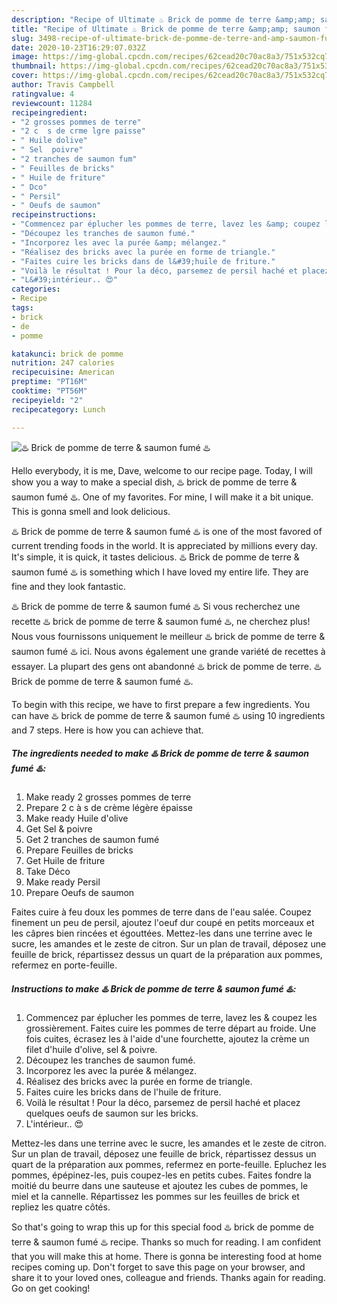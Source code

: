 ```yaml
---
description: "Recipe of Ultimate ♨️ Brick de pomme de terre &amp;amp; saumon fumé ♨️"
title: "Recipe of Ultimate ♨️ Brick de pomme de terre &amp;amp; saumon fumé ♨️"
slug: 3498-recipe-of-ultimate-brick-de-pomme-de-terre-and-amp-saumon-fume
date: 2020-10-23T16:29:07.032Z
image: https://img-global.cpcdn.com/recipes/62cead20c70ac8a3/751x532cq70/♨️-brick-de-pomme-de-terre-saumon-fume-♨️-photo-principale-de-la-recette.jpg
thumbnail: https://img-global.cpcdn.com/recipes/62cead20c70ac8a3/751x532cq70/♨️-brick-de-pomme-de-terre-saumon-fume-♨️-photo-principale-de-la-recette.jpg
cover: https://img-global.cpcdn.com/recipes/62cead20c70ac8a3/751x532cq70/♨️-brick-de-pomme-de-terre-saumon-fume-♨️-photo-principale-de-la-recette.jpg
author: Travis Campbell
ratingvalue: 4
reviewcount: 11284
recipeingredient:
- "2 grosses pommes de terre"
- "2 c  s de crme lgre paisse"
- " Huile dolive"
- " Sel  poivre"
- "2 tranches de saumon fum"
- " Feuilles de bricks"
- " Huile de friture"
- " Dco"
- " Persil"
- " Oeufs de saumon"
recipeinstructions:
- "Commencez par éplucher les pommes de terre, lavez les &amp; coupez les grossièrement. Faites cuire les pommes de terre départ au froide. Une fois cuites, écrasez les à l&#39;aide d&#39;une fourchette, ajoutez la crème un filet d&#39;huile d&#39;olive, sel &amp; poivre."
- "Découpez les tranches de saumon fumé."
- "Incorporez les avec la purée &amp; mélangez."
- "Réalisez des bricks avec la purée en forme de triangle."
- "Faites cuire les bricks dans de l&#39;huile de friture."
- "Voilà le résultat ! Pour la déco, parsemez de persil haché et placez quelques oeufs de saumon sur les bricks."
- "L&#39;intérieur.. 😍"
categories:
- Recipe
tags:
- brick
- de
- pomme

katakunci: brick de pomme 
nutrition: 247 calories
recipecuisine: American
preptime: "PT16M"
cooktime: "PT56M"
recipeyield: "2"
recipecategory: Lunch

---
```



![♨️ Brick de pomme de terre &amp; saumon fumé ♨️](https://img-global.cpcdn.com/recipes/62cead20c70ac8a3/751x532cq70/♨️-brick-de-pomme-de-terre-saumon-fume-♨️-photo-principale-de-la-recette.jpg)

Hello everybody, it is me, Dave, welcome to our recipe page. Today, I will show you a way to make a special dish, ♨️ brick de pomme de terre &amp; saumon fumé ♨️. One of my favorites. For mine, I will make it a bit unique. This is gonna smell and look delicious.

♨️ Brick de pomme de terre &amp; saumon fumé ♨️ is one of the most favored of current trending foods in the world. It is appreciated by millions every day. It's simple, it is quick, it tastes delicious. ♨️ Brick de pomme de terre &amp; saumon fumé ♨️ is something which I have loved my entire life. They are fine and they look fantastic.

♨️ Brick de pomme de terre &amp; saumon fumé ♨️ Si vous recherchez une recette ♨️ brick de pomme de terre &amp; saumon fumé ♨️, ne cherchez plus! Nous vous fournissons uniquement le meilleur ♨️ brick de pomme de terre &amp; saumon fumé ♨️ ici. Nous avons également une grande variété de recettes à essayer. La plupart des gens ont abandonné ♨️ brick de pomme de terre. ♨️ Brick de pomme de terre &amp; saumon fumé ♨️.


To begin with this recipe, we have to first prepare a few ingredients. You can have ♨️ brick de pomme de terre &amp; saumon fumé ♨️ using 10 ingredients and 7 steps. Here is how you can achieve that.

<!--inarticleads1-->

##### The ingredients needed to make ♨️ Brick de pomme de terre &amp; saumon fumé ♨️:

1. Make ready 2 grosses pommes de terre
1. Prepare 2 c à s de crème légère épaisse
1. Make ready  Huile d&#39;olive
1. Get  Sel &amp; poivre
1. Get 2 tranches de saumon fumé
1. Prepare  Feuilles de bricks
1. Get  Huile de friture
1. Take  Déco
1. Make ready  Persil
1. Prepare  Oeufs de saumon


Faites cuire à feu doux les pommes de terre dans de l&#39;eau salée. Coupez finement un peu de persil, ajoutez l&#39;oeuf dur coupé en petits morceaux et les câpres bien rincées et égouttées. Mettez-les dans une terrine avec le sucre, les amandes et le zeste de citron. Sur un plan de travail, déposez une feuille de brick, répartissez dessus un quart de la préparation aux pommes, refermez en porte-feuille. 

<!--inarticleads2-->

##### Instructions to make ♨️ Brick de pomme de terre &amp; saumon fumé ♨️:

1. Commencez par éplucher les pommes de terre, lavez les &amp; coupez les grossièrement. Faites cuire les pommes de terre départ au froide. Une fois cuites, écrasez les à l&#39;aide d&#39;une fourchette, ajoutez la crème un filet d&#39;huile d&#39;olive, sel &amp; poivre.
1. Découpez les tranches de saumon fumé.
1. Incorporez les avec la purée &amp; mélangez.
1. Réalisez des bricks avec la purée en forme de triangle.
1. Faites cuire les bricks dans de l&#39;huile de friture.
1. Voilà le résultat ! Pour la déco, parsemez de persil haché et placez quelques oeufs de saumon sur les bricks.
1. L&#39;intérieur.. 😍


Mettez-les dans une terrine avec le sucre, les amandes et le zeste de citron. Sur un plan de travail, déposez une feuille de brick, répartissez dessus un quart de la préparation aux pommes, refermez en porte-feuille. Epluchez les pommes, épépinez-les, puis coupez-les en petits cubes. Faites fondre la moitié du beurre dans une sauteuse et ajoutez les cubes de pommes, le miel et la cannelle. Répartissez les pommes sur les feuilles de brick et repliez les quatre côtés. 

So that's going to wrap this up for this special food ♨️ brick de pomme de terre &amp; saumon fumé ♨️ recipe. Thanks so much for reading. I am confident that you will make this at home. There is gonna be interesting food at home recipes coming up. Don't forget to save this page on your browser, and share it to your loved ones, colleague and friends. Thanks again for reading. Go on get cooking!
